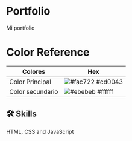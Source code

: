 # Portfolio

Mi portfolio

# Color Reference

| Colores             | Hex                                                                |
| ----------------- | ------------------------------------------------------------------ |
| Color Principal | ![#fac722](https://via.placeholder.com/10/fac722?text=+) #cd0043 |
| Color secundario | ![#ebebeb](https://via.placeholder.com/10/ebebeb?text=+) #ffffff |

## 🛠 Skills

HTML, CSS and JavaScript
